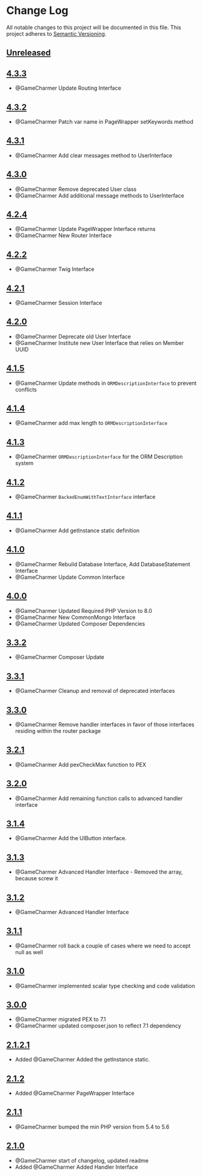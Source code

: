 # Change Log
All notable changes to this project will be documented in this file.
This project adheres to [Semantic Versioning](http://semver.org/).

## [Unreleased](https://github.com/KongHack/Interfaces)



## [4.3.3](https://github.com/KongHack/Interfaces/releases/tag/4.3.3)
- @GameCharmer Update Routing Interface



## [4.3.2](https://github.com/KongHack/Interfaces/releases/tag/4.3.2)
- @GameCharmer Patch var name in PageWrapper setKeywords method



## [4.3.1](https://github.com/KongHack/Interfaces/releases/tag/4.3.1)
- @GameCharmer Add clear messages method to UserInterface



## [4.3.0](https://github.com/KongHack/Interfaces/releases/tag/4.3.0)
- @GameCharmer Remove deprecated User class
- @GameCharmer Add additional message methods to UserInterface



## [4.2.4](https://github.com/KongHack/Interfaces/releases/tag/4.2.4)
- @GameCharmer Update PageWrapper Interface returns
- @GameCharmer New Router Interface



## [4.2.2](https://github.com/KongHack/Interfaces/releases/tag/4.2.2)
- @GameCharmer Twig Interface



## [4.2.1](https://github.com/KongHack/Interfaces/releases/tag/4.2.1)
- @GameCharmer Session Interface



## [4.2.0](https://github.com/KongHack/Interfaces/releases/tag/4.2.0)
- @GameCharmer Deprecate old User Interface
- @GameCharmer Institute new User Interface that relies on Member UUID



## [4.1.5](https://github.com/KongHack/Interfaces/releases/tag/4.1.5)
- @GameCharmer Update methods in `ORMDescriptionInterface` to prevent conflicts



## [4.1.4](https://github.com/KongHack/Interfaces/releases/tag/4.1.4)
- @GameCharmer add max length to `ORMDescriptionInterface`



## [4.1.3](https://github.com/KongHack/Interfaces/releases/tag/4.1.3)
- @GameCharmer `ORMDescriptionInterface` for the ORM Description system



## [4.1.2](https://github.com/KongHack/Interfaces/releases/tag/4.1.2)
- @GameCharmer `BackedEnumWithTextInterface` interface



## [4.1.1](https://github.com/KongHack/Interfaces/releases/tag/4.1.1)
 - @GameCharmer Add getInstance static definition



## [4.1.0](https://github.com/KongHack/Interfaces/releases/tag/4.1.0)
 - @GameCharmer Rebuild Database Interface, Add DatabaseStatement Interface
 - @GameCharmer Update Common Interface



## [4.0.0](https://github.com/KongHack/Interfaces/releases/tag/4.0.0)
 - @GameCharmer Updated Required PHP Version to 8.0
 - @GameCharmer New CommonMongo Interface
 - @GameCharmer Updated Composer Dependencies



## [3.3.2](https://github.com/KongHack/Interfaces/releases/tag/3.3.2)
 - @GameCharmer Composer Update



## [3.3.1](https://github.com/KongHack/Interfaces/releases/tag/3.3.1)
 - @GameCharmer Cleanup and removal of deprecated interfaces


## [3.3.0](https://github.com/KongHack/Interfaces/releases/tag/3.3.0)
 - @GameCharmer Remove handler interfaces in favor of those interfaces residing within the router package


## [3.2.1](https://github.com/KongHack/Interfaces/releases/tag/3.2.1)
 - @GameCharmer Add pexCheckMax function to PEX


## [3.2.0](https://github.com/KongHack/Interfaces/releases/tag/3.2.0)
 - @GameCharmer Add remaining function calls to advanced handler interface
 

## [3.1.4](https://github.com/KongHack/Interfaces/releases/tag/3.1.4)
 - @GameCharmer Add the UIButton interface.


## [3.1.3](https://github.com/KongHack/Interfaces/releases/tag/3.1.3)
 - @GameCharmer Advanced Handler Interface - Removed the array, because screw it
 
 
## [3.1.2](https://github.com/KongHack/Interfaces/releases/tag/3.1.2)
 - @GameCharmer Advanced Handler Interface


## [3.1.1](https://github.com/KongHack/Interfaces/releases/tag/3.1.1)
 - @GameCharmer roll back a couple of cases where we need to accept null as well


## [3.1.0](https://github.com/KongHack/Interfaces/releases/tag/3.1.0)
 - @GameCharmer implemented scalar type checking and code validation


## [3.0.0](https://github.com/KongHack/Interfaces/releases/tag/3.0.0)
 - @GameCharmer migrated PEX to 7.1
 - @GameCharmer updated composer.json to reflect 7.1 dependency


## [2.1.2.1](https://github.com/KongHack/Interfaces/releases/tag/2.1.2.1)
 - Added @GameCharmer Added the getInstance static.


## [2.1.2](https://github.com/KongHack/Interfaces/releases/tag/2.1.2)
 - Added @GameCharmer PageWrapper Interface


## [2.1.1](https://github.com/KongHack/Interfaces/releases/tag/2.1.1)
 - @GameCharmer bumped the min PHP version from 5.4 to 5.6


## [2.1.0](https://github.com/KongHack/Interfaces/releases/tag/2.1.0)
 - @GameCharmer start of changelog, updated readme
 - Added @GameCharmer Added Handler Interface
